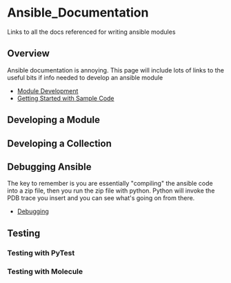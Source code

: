 # Ansible_Documentation
Links to all the docs referenced for writing ansible modules

## Overview
Ansible documentation is annoying.  This page will include lots of links to the useful bits if info needed to develop an ansible module

- [Module Development](https://docs.ansible.com/ansible/latest/dev_guide/developing_modules_general.html)
- [Getting Started with Sample Code](https://docs.ansible.com/ansible/latest/dev_guide/developing_modules_general.html)

## Developing a Module

## Developing a Collection


## Debugging Ansible
The key to remember is you are essentially "compiling" the ansible code into a zip file, then you run the zip file with python.  Python will invoke the PDB trace you insert and you can see what's going on from there.
- [Debugging](https://docs.ansible.com/ansible/latest/dev_guide/debugging.html)



[]()
[]()


## Testing

### Testing with PyTest


### Testing with Molecule

